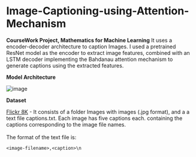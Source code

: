 # Image-Captioning-using-Attention-Mechanism
**CourseWork Project, Mathematics for Machine Learning**
It uses a encoder-decoder architecture to caption Images. I used a pretrained ResNet model as the encoder to extract image features, combined with an LSTM decoder implementing the Bahdanau attention mechanism to generate captions using the extracted features.

**Model Architecture**

![image](https://github.com/bcsamrudh/Image-Captioning-using-Attention-Mechanism/assets/114090255/069ab7ee-d611-4775-ba64-5b294d84c1c4)

**Dataset**

[Flickr 8K](https://www.kaggle.com/datasets/adityajn105/flickr8k) - It consists of a folder Images with images (.jpg format), and a a text file captions.txt. Each image has five captions each.
containing the captions corresponding to the image file names. 
<br>
<br>
The format of the text file is:
```
<image-filename>,<caption>\n
```



